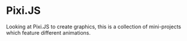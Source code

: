 # Pixi.JS

Looking at Pixi.JS to create graphics, this is a collection of mini-projects which feature different animations.
